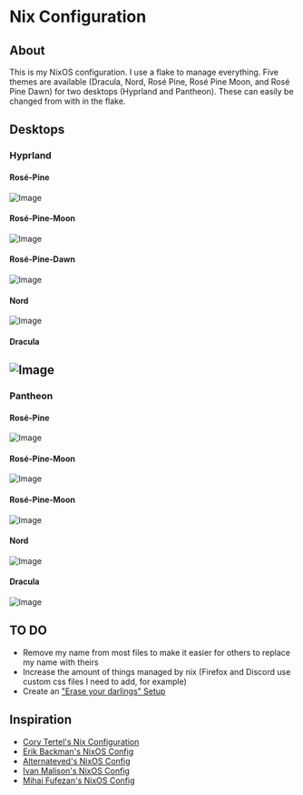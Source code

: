# Nix Configuration

## About
This is my NixOS configuration. I use a flake to manage everything. Five themes are available (Dracula, Nord, Rosé Pine, Rosé Pine Moon, and Rosé Pine Dawn) for two desktops (Hyprland and Pantheon). These can easily be changed from with in the flake.

## Desktops

### Hyprland

#### Rosé-Pine
![Image](images/hyprland-rose-pine.png)

#### Rosé-Pine-Moon
![Image](images/hyprland-rose-pine-moon.png)

#### Rosé-Pine-Dawn
![Image](images/hyprland-rose-pine-dawn.png)

#### Nord
![Image](images/hyprland-nord.png)

#### Dracula
![Image](images/hyprland-dracula.png)
---
### Pantheon

#### Rosé-Pine
![Image](images/pantheon-rose-pine.png)

#### Rosé-Pine-Moon
![Image](images/pantheon-rose-pine-moon.png)

#### Rosé-Pine-Moon
![Image](images/pantheon-rose-pine-dawn.png)

#### Nord
![Image](images/pantheon-nord.png)

#### Dracula
![Image](images/pantheon-dracula.png)

## TO DO

- Remove my name from most files to make it easier for others to replace my name with theirs
- Increase the amount of things managed by nix (Firefox and Discord use custom css files I need to add, for example)
- Create an ["Erase your darlings" Setup](https://grahamc.com/blog/erase-your-darlings "Erase your darlings")

## Inspiration

- [Cory Tertel's Nix Configuration](https://github.com/corytertel/nix-configuration "Cory Tertel's Nix Configuration")
- [Erik Backman's NixOS Config](https://github.com/erikbackman/nixos-config "Erik Backman's NixOS Config")
- [Alternateved's NixOS Config](https://github.com/alternateved/nixos-config "Alternateved's NixOS Config")
- [Ivan Malison's NixOS Config](https://github.com/IvanMalison/dotfiles "Ivan Malison's NixOS Config")
- [Mihai Fufezan's NixOS Config](https://github.com/fufexan/dotfiles "Mihai Fufezan's NixOS Config") 

